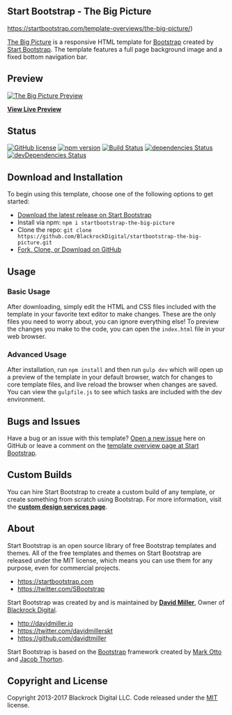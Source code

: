 ## Start Bootstrap - The Big Picture

https://startbootstrap.com/template-overviews/the-big-picture/)

[The Big Picture](http://startbootstrap.com/template-overviews/the-big-picture/) is a responsive HTML template for [Bootstrap](http://getbootstrap.com/) created by [Start Bootstrap](http://startbootstrap.com/). The template features a full page background image and a fixed bottom navigation bar.

## Preview

[![The Big Picture Preview](https://startbootstrap.com/assets/img/templates/the-big-picture.jpg)](https://blackrockdigital.github.io/startbootstrap-the-big-picture/)

**[View Live Preview](https://blackrockdigital.github.io/startbootstrap-the-big-picture/)**

## Status

[![GitHub license](https://img.shields.io/badge/license-MIT-blue.svg)](https://raw.githubusercontent.com/BlackrockDigital/startbootstrap-the-big-picture/master/LICENSE)
[![npm version](https://img.shields.io/npm/v/startbootstrap-the-big-picture.svg)](https://www.npmjs.com/package/startbootstrap-the-big-picture)
[![Build Status](https://travis-ci.org/BlackrockDigital/startbootstrap-the-big-picture.svg?branch=master)](https://travis-ci.org/BlackrockDigital/startbootstrap-the-big-picture)
[![dependencies Status](https://david-dm.org/BlackrockDigital/startbootstrap-the-big-picture/status.svg)](https://david-dm.org/BlackrockDigital/startbootstrap-the-big-picture)
[![devDependencies Status](https://david-dm.org/BlackrockDigital/startbootstrap-the-big-picture/dev-status.svg)](https://david-dm.org/BlackrockDigital/startbootstrap-the-big-picture?type=dev)

## Download and Installation

To begin using this template, choose one of the following options to get started:
* [Download the latest release on Start Bootstrap](https://startbootstrap.com/template-overviews/the-big-picture/)
* Install via npm: `npm i startbootstrap-the-big-picture`
* Clone the repo: `git clone https://github.com/BlackrockDigital/startbootstrap-the-big-picture.git`
* [Fork, Clone, or Download on GitHub](https://github.com/BlackrockDigital/startbootstrap-the-big-picture)

## Usage

### Basic Usage

After downloading, simply edit the HTML and CSS files included with the template in your favorite text editor to make changes. These are the only files you need to worry about, you can ignore everything else! To preview the changes you make to the code, you can open the `index.html` file in your web browser.

### Advanced Usage

After installation, run `npm install` and then run `gulp dev` which will open up a preview of the template in your default browser, watch for changes to core template files, and live reload the browser when changes are saved. You can view the `gulpfile.js` to see which tasks are included with the dev environment.

## Bugs and Issues

Have a bug or an issue with this template? [Open a new issue](https://github.com/BlackrockDigital/startbootstrap-the-big-picture/issues) here on GitHub or leave a comment on the [template overview page at Start Bootstrap](http://startbootstrap.com/template-overviews/the-big-picture/).

## Custom Builds

You can hire Start Bootstrap to create a custom build of any template, or create something from scratch using Bootstrap. For more information, visit the **[custom design services page](https://startbootstrap.com/bootstrap-design-services/)**.

## About

Start Bootstrap is an open source library of free Bootstrap templates and themes. All of the free templates and themes on Start Bootstrap are released under the MIT license, which means you can use them for any purpose, even for commercial projects.

* https://startbootstrap.com
* https://twitter.com/SBootstrap

Start Bootstrap was created by and is maintained by **[David Miller](http://davidmiller.io/)**, Owner of [Blackrock Digital](http://blackrockdigital.io/).

* http://davidmiller.io
* https://twitter.com/davidmillerskt
* https://github.com/davidtmiller

Start Bootstrap is based on the [Bootstrap](http://getbootstrap.com/) framework created by [Mark Otto](https://twitter.com/mdo) and [Jacob Thorton](https://twitter.com/fat).

## Copyright and License

Copyright 2013-2017 Blackrock Digital LLC. Code released under the [MIT](https://github.com/BlackrockDigital/startbootstrap-the-big-picture/blob/gh-pages/LICENSE) license.
